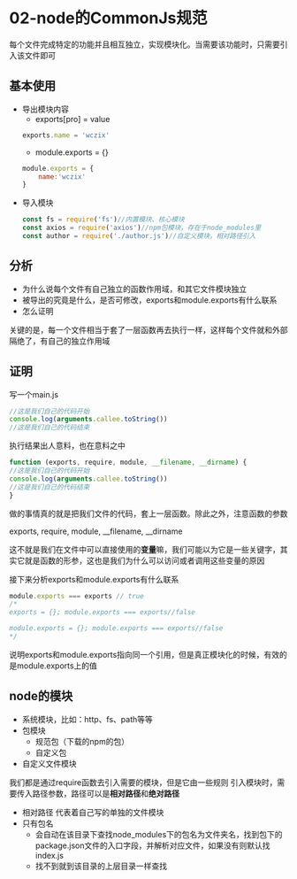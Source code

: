 # 02-node的CommonJs规范
每个文件完成特定的功能并且相互独立，实现模块化。当需要该功能时，只需要引入该文件即可

## 基本使用
- 导出模块内容
    - exports[pro] = value
    ```javascript
    exports.name = 'wczix'
    ```
    - module.exports = {}
    ```javascript
    module.exports = {
        name:'wczix'
    }
    ```
- 导入模块 
    ```javascript
    const fs = require('fs')//内置模块、核心模块
    const axios = require('axios')//npm包模块，存在于node_modules里
    const author = require('./author.js')//自定义模块，相对路径引入
    ```

## 分析
- 为什么说每个文件有自己独立的函数作用域，和其它文件模块独立
- 被导出的究竟是什么，是否可修改，exports和module.exports有什么联系
- 怎么证明

关键的是，每一个文件相当于套了一层函数再去执行一样，这样每个文件就和外部隔绝了，有自己的独立作用域

## 证明
写一个main.js
```javascript
//这是我们自己的代码开始
console.log(arguments.callee.toString())
//这是我们自己的代码结束
```
执行结果出人意料，也在意料之中
```javascript
function (exports, require, module, __filename, __dirname) {
//这是我们自己的代码开始
console.log(arguments.callee.toString())
//这是我们自己的代码结束
}
```
做的事情真的就是把我们文件的代码，套上一层函数。除此之外，注意函数的参数    

exports, require, module, __filename, __dirname     

这不就是我们在文件中可以直接使用的**变量**嘛，我们可能以为它是一些关键字，其实它就是函数的形参，这也是我们为什么可以访问或者调用这些变量的原因

接下来分析exports和module.exports有什么联系
```javascript
module.exports === exports // true
/*
exports = {}; module.exports === exports//false

module.exports = {}; module.exports === exports//false
*/
```
说明exports和module.exports指向同一个引用，但是真正模块化的时候，有效的是module.exports上的值

## node的模块
- 系统模块，比如：http、fs、path等等
- 包模块
    - 规范包（下载的npm的包）
    - 自定义包
- 自定义文件模块

我们都是通过require函数去引入需要的模块，但是它由一些规则
引入模块时，需要传入路径参数，路径可以是**相对路径**和**绝对路径**

- 相对路径 代表着自己写的单独的文件模块
- 只有包名  
    - 会自动在该目录下查找node_modules下的包名为文件夹名，找到包下的package.json文件的入口字段，并解析对应文件，如果没有则默认找index.js
    - 找不到就到该目录的上层目录一样查找
